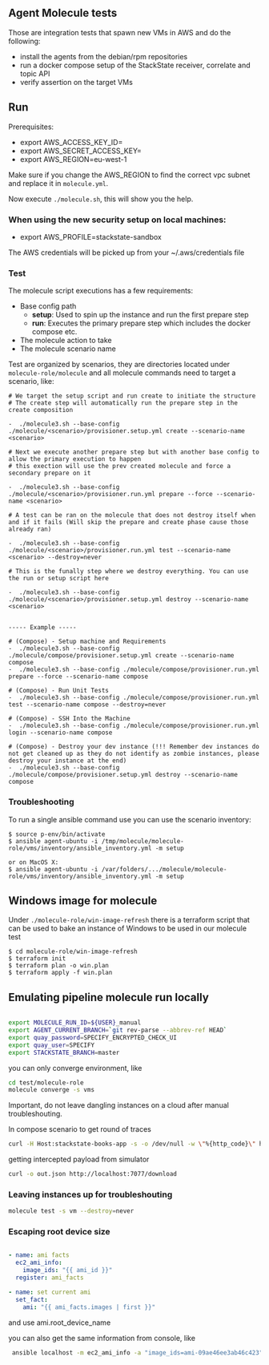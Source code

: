 Agent Molecule tests
--------------------

Those are integration tests that spawn new VMs in AWS and do the following:

* install the agents from the debian/rpm repositories
* run a docker compose setup of the StackState receiver, correlate and topic API
* verify assertion on the target VMs

## Run

Prerequisites:

* export AWS_ACCESS_KEY_ID=
* export AWS_SECRET_ACCESS_KEY=
* export AWS_REGION=eu-west-1

Make sure if you change the AWS_REGION to find the correct vpc subnet and replace it in `molecule.yml`.

Now execute `./molecule.sh`, this will show you the help.

### When using the new security setup on local machines:

* export AWS_PROFILE=stackstate-sandbox

The AWS credentials will be picked up from your ~/.aws/credentials file

### Test

The molecule script executions has a few requirements:
 - Base config path
   - **setup**: Used to spin up the instance and run the first prepare step
   - **run**: Executes the primary prepare step which includes the docker compose etc.
 - The molecule action to take
 - The molecule scenario name

Test are organized by scenarios, they are directories located under `molecule-role/molecule` and all molecule commands need to target a scenario, like:


    # We target the setup script and run create to initiate the structure
    # The create step will automatically run the prepare step in the create composition

    -  ./molecule3.sh --base-config ./molecule/<scenario>/provisioner.setup.yml create --scenario-name <scenario>

    # Next we execute another prepare step but with another base config to allow the primary execution to happen
    # this exection will use the prev created molecule and force a secondary prepare on it

    -  ./molecule3.sh --base-config ./molecule/<scenario>/provisioner.run.yml prepare --force --scenario-name <scenario>

    # A test can be ran on the molecule that does not destroy itself when and if it fails (Will skip the prepare and create phase cause those already ran)

    -  ./molecule3.sh --base-config ./molecule/<scenario>/provisioner.run.yml test --scenario-name <scenario> --destroy=never

    # This is the funally step where we destroy everything. You can use the run or setup script here

    -  ./molecule3.sh --base-config ./molecule/<scenario>/provisioner.setup.yml destroy --scenario-name <scenario>


    ----- Example -----

    # (Compose) - Setup machine and Requirements
    -  ./molecule3.sh --base-config ./molecule/compose/provisioner.setup.yml create --scenario-name compose
    -  ./molecule3.sh --base-config ./molecule/compose/provisioner.run.yml prepare --force --scenario-name compose

    # (Compose) - Run Unit Tests
    -  ./molecule3.sh --base-config ./molecule/compose/provisioner.run.yml test --scenario-name compose --destroy=never

    # (Compose) - SSH Into the Machine
    -  ./molecule3.sh --base-config ./molecule/compose/provisioner.run.yml login --scenario-name compose

    # (Compose) - Destroy your dev instance (!!! Remember dev instances do not get cleaned up as they do not identify as zombie instances, please destroy your instance at the end)
    -  ./molecule3.sh --base-config ./molecule/compose/provisioner.setup.yml destroy --scenario-name compose

### Troubleshooting

To run a single ansible command use you can use the scenario inventory:

    $ source p-env/bin/activate
    $ ansible agent-ubuntu -i /tmp/molecule/molecule-role/vms/inventory/ansible_inventory.yml -m setup

    or on MacOS X:
    $ ansible agent-ubuntu -i /var/folders/.../molecule/molecule-role/vms/inventory/ansible_inventory.yml -m setup


## Windows image for molecule

Under `./molecule-role/win-image-refresh` there is a terraform script that can be used to bake an instance of Windows to be used in our molecule test

    $ cd molecule-role/win-image-refresh
    $ terraform init
    $ terraform plan -o win.plan
    $ terraform apply -f win.plan

## Emulating pipeline molecule run locally

```sh

export MOLECULE_RUN_ID=${USER}_manual
export AGENT_CURRENT_BRANCH=`git rev-parse --abbrev-ref HEAD`
export quay_password=SPECIFY_ENCRYPTED_CHECK_UI
export quay_user=SPECIFY
export STACKSTATE_BRANCH=master
```

you can only converge environment, like

```sh
cd test/molecule-role
molecule converge -s vms
```

Important, do not leave dangling instances on a cloud after manual troubleshouting.

In compose scenario to get round of traces

```sh
curl -H Host:stackstate-books-app -s -o /dev/null -w \"%{http_code}\" http://localhost/stackstate-books-app/listbooks
```
getting intercepted payload from simulator

```sh
curl -o out.json http://localhost:7077/download
```


### Leaving instances up for troubleshouting
```sh
molecule test -s vm --destroy=never
```

### Escaping root device size

```yaml

- name: ami facts
  ec2_ami_info:
    image_ids: "{{ ami_id }}"
  register: ami_facts

- name: set current ami
  set_fact:
    ami: "{{ ami_facts.images | first }}"
```


and use ami.root_device_name


you can also get the same information from console, like

```sh
 ansible localhost -m ec2_ami_info -a "image_ids=ami-09ae46ee3ab46c423" | grep root_device
```


